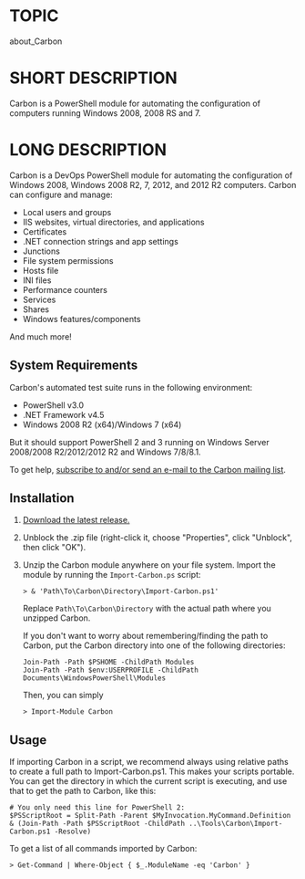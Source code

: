 # TOPIC

about\_Carbon

# SHORT DESCRIPTION

Carbon is a PowerShell module for automating the configuration of computers running Windows 2008, 2008 RS and 7.    


# LONG DESCRIPTION

Carbon is a DevOps PowerShell module for automating the configuration of Windows 2008, Windows 2008 R2, 7, 2012, and 2012 R2 computers. Carbon can configure and manage:

 * Local users and groups
 * IIS websites, virtual directories, and applications
 * Certificates
 * .NET connection strings and app settings
 * Junctions
 * File system permissions
 * Hosts file
 * INI files
 * Performance counters
 * Services
 * Shares
 * Windows features/components

And much more!


## System Requirements

Carbon's automated test suite runs in the following environment:

 * PowerShell v3.0
 * .NET Framework v4.5
 * Windows 2008 R2 (x64)/Windows 7 (x64)

But it should support PowerShell 2 and 3 running on Windows Server 2008/2008 R2/2012/2012 R2 and Windows 7/8/8.1.

To get help, [subscribe to and/or send an e-mail to the Carbon mailing list](http://www.freelists.org/list/carbon).


## Installation

 1. [Download the latest release.](https://bitbucket.org/splatteredbits/carbon/downloads)

 2. Unblock the .zip file (right-click it, choose "Properties", click "Unblock", then click "OK").

 3. Unzip the Carbon module anywhere on your file system. Import the module by running the `Import-Carbon.ps` script:
        
        > & 'Path\To\Carbon\Directory\Import-Carbon.ps1' 
    
    Replace `Path\To\Carbon\Directory` with the actual path where you unzipped Carbon.

    If you don't want to worry about remembering/finding the path to Carbon, put the Carbon directory into one of the following directories:

        Join-Path -Path $PSHOME -ChildPath Modules
        Join-Path -Path $env:USERPROFILE -ChildPath Documents\WindowsPowerShell\Modules

    Then, you can simply

        > Import-Module Carbon 


## Usage

If importing Carbon in a script, we recommend always using relative paths to create a full path to Import-Carbon.ps1. This makes your scripts portable. You can get the directory in which the current script is executing, and use that to get the path to Carbon, like this:

    # You only need this line for PowerShell 2:
    $PSScriptRoot = Split-Path -Parent $MyInvocation.MyCommand.Definition
    & (Join-Path -Path $PSScriptRoot -ChildPath ..\Tools\Carbon\Import-Carbon.ps1 -Resolve) 

To get a list of all commands imported by Carbon:

    > Get-Command | Where-Object { $_.ModuleName -eq 'Carbon' }
